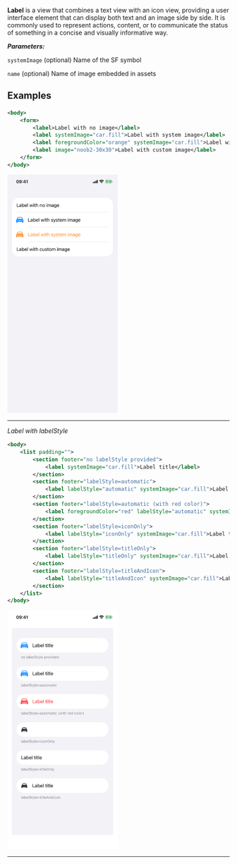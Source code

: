 **Label** is a view that combines a text view with an icon view, providing a user interface element that can display both text and an image side by side. It is commonly used to represent actions, content, or to communicate the status of something in a concise and visually informative way.

***Parameters:***

`systemImage` (optional) Name of the SF symbol

`name` (optional) Name of image embedded in assets

## Examples



```xml
<body>
    <form>
        <label>Label with no image</label>
        <label systemImage="car.fill">Label with system image</label>
        <label foregroundColor="orange" systemImage="car.fill">Label with system image</label>
        <label image="noob2-30x30">Label with custom image</label>
    </form>
</body>
```

<img src="/Screenshots/Views/Controls/label_1.png" width="250" alt="Screenshot">


---
*Label with labelStyle*

```xml
<body>
    <list padding="">
        <section footer="no labelStyle provided">
            <label systemImage="car.fill">Label title</label>
        </section>
        <section footer="labelStyle=automatic">
            <label labelStyle="automatic" systemImage="car.fill">Label title</label>
        </section>
        <section footer="labelStyle=automatic (with red color)">
            <label foregroundColor="red" labelStyle="automatic" systemImage="car.fill">Label title</label>
        </section>
        <section footer="labelStyle=iconOnly">
            <label labelStyle="iconOnly" systemImage="car.fill">Label title</label>
        </section>
        <section footer="labelStyle=titleOnly">
            <label labelStyle="titleOnly" systemImage="car.fill">Label title</label>
        </section>
        <section footer="labelStyle=titleAndIcon">
            <label labelStyle="titleAndIcon" systemImage="car.fill">Label title</label>
        </section>
    </list>
</body>
```

<img src="/Screenshots/Views/Controls/label_2.png" width="250" alt="Screenshot">


---
